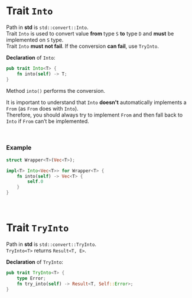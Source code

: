 # Trait ``Into``
Path in **std** is ``std::convert::Into``.<br>
Trait ``Into`` is used to convert value **from** type ``S`` **to** type ``D`` and **must** be implemented on ``S`` type.<br>
Trait ``Into`` **must** **not fail**. If the conversion **can fail**, use ``TryInto``.<br>

**Declaration** of ``Into``:
```Rust
pub trait Into<T> {
    fn into(self) -> T;
}
```

Method ``into()`` performs the conversion.<br>

It is important to understand that ``Into`` **doesn't** automatically implements a ``From`` (as ``From`` does with ``Into``).<br>
Therefore, you should always try to implement ``From`` and then fall back to ``Into`` if ``From`` can’t be implemented.<br>

<br>

### Example
```Rust
struct Wrapper<T>(Vec<T>);

impl<T> Into<Vec<T>> for Wrapper<T> {
    fn into(self) -> Vec<T> {
        self.0
    }
}
```

<br>

# Trait ``TryInto``
Path in **std** is ``std::convert::TryInto``.<br>
``TryInto<T>`` returns ``Result<T, E>``.<br>

**Declaration** of ``TryInto``:
```Rust
pub trait TryInto<T> {
    type Error;
    fn try_into(self) -> Result<T, Self::Error>;
}
```
